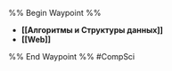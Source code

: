 %% Begin Waypoint %%
- **[[Алгоритмы и Структуры данных]]**
- **[[Web]]**

%% End Waypoint %%
#CompSci 